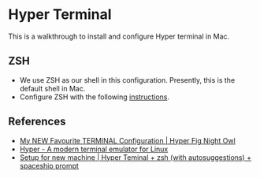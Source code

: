 # Hyper Terminal

This is a walkthrough to install and configure Hyper terminal in Mac.

## ZSH

* We use ZSH as our shell in this configuration. Presently, this is the default shell in Mac.
* Configure ZSH with the following [instructions](../zsh).

## References

* [My NEW Favourite TERMINAL Configuration | Hyper Fig Night Owl](https://youtu.be/QsXbY33EX9w)
* [Hyper - A modern terminal emulator for Linux](https://youtu.be/u8_HwJjbKHA)
* [Setup for new machine | Hyper Teminal + zsh (with autosuggestions) + spaceship prompt](https://gist.github.com/xavianaxw/8e75ff37adc45bc9d3d62ada2e72ff3f)
